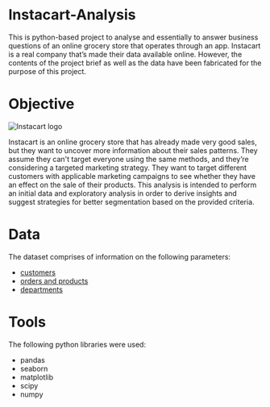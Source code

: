 # Instacart-Analysis

This is python-based project to analyse and essentially to answer business questions of an online grocery store that operates through an app. Instacart is a real company that’s made their data available online. However, the contents of the project brief as well as the data have been fabricated for the purpose of this project.

# Objective
![Instacart logo](https://upload.wikimedia.org/wikipedia/commons/9/9f/Instacart_logo_and_wordmark.svg)

Instacart is an online grocery store that has already made very good sales, but they want to uncover more information about their sales patterns. They assume they can't target everyone using the same methods, and they’re considering a targeted marketing strategy. They want to target different customers with applicable marketing campaigns to see whether they have an effect on the sale of their products. This analysis is intended to perform an initial data and exploratory analysis in order to derive insights and suggest strategies for better segmentation based on the provided criteria.

# Data

The dataset comprises of information on the following parameters:
- [customers](https://s3.amazonaws.com/coach-courses-us/public/courses/data-immersion/A4/A4_Data_Assets/customers.zip)
- [orders and products](https://s3.amazonaws.com/coach-courses-us/public/courses/data-immersion/A4/A4_Data_Assets/4.3_orders_products.zip)
- [departments](https://s3.amazonaws.com/coach-courses-us/public/courses/data-immersion/A4/A4_Data_Assets/4.4_departments.zip)

# Tools

The following python libraries were used:
- pandas
- seaborn
- matplotlib
- scipy
- numpy
